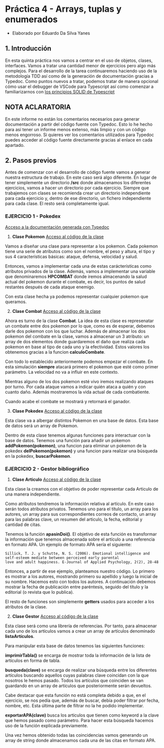 # Práctica 4 - Arrays, tuplas y enumerados
* Elaborado por Eduardo Da Silva Yanes

## 1. Introducción
En esta quinta práctica nos vamos a centrar en el uso de objetos, clases, interfaces. Vamos a tratar una cantidad menor de ejercicios pero algo más complejos. Para el desarrollo
de la tarea continuaremos haciendo uso de la metodología TDD así como de la generación de documentación gracias a Typedoc. Como puntos nuevos a tratar, podemos tratar de manera 
opcional cómo usar el debugger de VSCode para Typescript así como comenzar a familiarizarnos con [los principios SOLID de Typescript](https://samueleresca.net/solid-principles-using-typescript/)
## NOTA ACLARATORIA
En este informe no están los comentarios necesarios para generar documentación a partir del código fuente con Typedoc. Esto lo he hecho para así tener un informe menos extenso,
más limpio y con un código menos engorroso. Si quieres ver los comentarios utilizados para Typedoc puedes acceder al código fuente directamente gracias al enlace en cada apartado.

## 2. Pasos previos
Antes de comenzar con el desarrollo de código fuente vamos a generar nuestra estructura de trabajo. En este caso será algo diferente. En lugar de tener simplemente un directorio **/src** donde almacenamos los diferentes ejercicios, vamos a hacer un directorio por cada ejercicio. Siempre que trabajemos con clases se recomienda crear un directorio independiente para cada ejercicio y, dentro de ese directorio, un fichero independiente para cada clase.
El resto será completamente igual.

### EJERCICIO 1 - Pokedex

[Acceso a la documentación generada con Typedoc](./docum/index.html)

1. **Clase Pokemon**
[Acceso al código de la clase]()

Vamos a diseñar una clase para representar a los pokemon. Cada pokemon tiene una serie de atributos como son el nombre, el peso y altura, el tipo y sus 4 características básicas: ataque, defensa, velocidad y salud.

Entonces, vamos a implementar cada una de estas carácterísticas como atributos privados de la clase. Además, vamos a implementar una variable que denominaremos **HPCOMBAT** donde iremos almacenando la salud actual del pokemon durante el combate, es decir, los puntos de salud restantes después de cada ataque enemigo.

Con esta clase hecha ya podemos representar cualquier pokemon que queramos.

2. **Clase Combat**
[Acceso al código de la clase]()

Ahora es turno de la clase **Combat**. La idea de esta clase es represenatar un combate entre dos pokemon por lo que, como es de esperar, debemos darle dos pokemon con los que luchar.
Además de almacenar los dos pokemon del combate en la clase, vamos a almacenar un 3 atributo: un array de dos elementos donde guardaremos el daño que realiza cada pokemon en base
al tipo de cada uno y la efectividad. Estos valores los obtenemos gracias a la funcion **calculoCombate**.

Con todo lo establecido anteriormente podemos empezar el combate. En esta simulación **siempre** atacará primero el pokemon que esté como primer parámetro. La velocidad no va a influir en este contexto.

Mientras alguno de los dos pokemon esté vivo iremos realizando ataques por turno. Por cada ataque vamos a indicar quién ataca a quién y con cuanto daño. Además mostraremos la vida actual de cada combatiente.

Cuando acabe el combate se mostrará y retornará el ganador.

3. **Clase Pokedex**
[Acceso al código de la clase]()

Esta clase va a albergar distintos Pokemon en una base de datos. Esta base de datos será un array de Pokemon.

Dentro de esta clase tenemos algunas funciones para interactuar con la base de datos. Tenemos una función para añadir un pokemon **addPokemon(pokemon)**, una funcion para eliminar un pokemon de la pokedex **delPokemon(pokemon)** y una funcion para realizar una búsqueda en la pokedex, **buscarPokemon**.

### EJERCICIO 2 - Gestor bibliográfico

1. **Clase Articulo**
[Acceso al código de la clase]()

Esta clase la creamos con el objetivo de poder representar cada Articulo de una manera independiente.

Como atributos tendremos la información relativa al artículo. En este caso serán todos atributos privatos. Tenemos uno para el título, un array para los autores, un array para sus correspondientes correos de contacto, un array para las palabras clave, un resumen del articulo, la fecha, editorial y cantidad de citas.

Tenemos la función **apasinDoi()**. El objetivo de esta función es transformar la información que tenemos almacenada sobre el artículo a una referencia en formato APA. 
Un ejemplo de formato APA sería el siguiente:
```
Sillick, T. J. y Schutte, N. S. (2006). Emotional intelligence and self-esteem mediate between perceived early parental
love and adult happiness. E-Journal of Applied Psychology, 2(2), 28-48
```

Entonces, a partir de ese ejemplo, planteamos nuestro código. Lo primero es mostrar a los autores, mostrando primero su apellido y luego la inicial de su nombre. Hacemos esto con todos los autores. A continuación debemos mostrar la fecha de publicación entre paréntesis, seguido del título y la editorial (o revista que lo publica).

El resto de funciones son simplemente **getters** usados para acceder a los atributos de la clase.

2. **Clase Gestor**
[Acceso al código de la clase]()

Esta clase será como una librería de referencias. Por tanto, para almacenar cada uno de los artículos vamos a crear un array de artículos denominado **listaArtículos**.

Para manipular esta base de datos tenemos las siguientes funciones:

**imprimirTabla()** se encarga de mostrar toda la información de la lista de artículos en forma de tabla.

**busqueda(clave)** se encarga de realizar una búsqueda entre los diferentes artículos buscando aquellos cuyas palabras clave coincidan con la que nosotros le hemos pasado.
Todos los artículos que coinciden se van guardando en un array de artículos que posteriormente serán devueltos.

Cabe destacar que esta función no está completa debido a que, en el ejercicio, se nos pedía que, además de buscar, debía poder filtrar por fecha, nombre, etc. Esta última parte de filtrar no la he podido implementar.

**exportarAPA(clave)** busca los articulos que tienen como keyword a la clave que hemos pasado como parámetro. Para hacer esta búsqueda hacemos uso de la función explicada previamente.

Una vez hemos obtenido todas las coincidencias vamos generando un array de string donde almacenamos cada una de las citas en formato APA.

